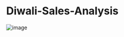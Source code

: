 # Diwali-Sales-Analysis
![image](https://github.com/Tanwar-12/Diwali-Sales-Analysis/assets/110081008/41d0fa6c-282e-4a6e-acb5-b7817a2e7af9)
